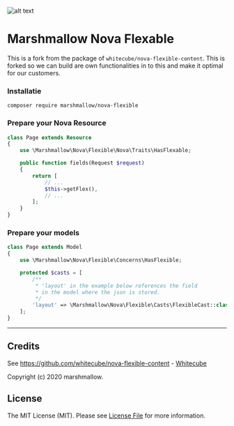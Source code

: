 ![alt text](https://cdn.marshmallow-office.com/media/images/logo/marshmallow.transparent.red.png "marshmallow.")

# Marshmallow Nova Flexable
This is a fork from the package of `whitecube/nova-flexible-content`. This is forked so we can build are own functionalities in to this and make it optimal for our customers.

### Installatie
```
composer require marshmallow/nova-flexible
```

### Prepare your Nova Resource
```php
class Page extends Resource
{
	use \Marshmallow\Nova\Flexible\Nova\Traits\HasFlexable;

	public function fields(Request $request)
	{
		return [
			// ...
			$this->getFlex(),
			// ...
		];
	}
}
```

### Prepare your models
```php
class Page extends Model
{
	use \Marshmallow\Nova\Flexible\Concerns\HasFlexible;

	protected $casts = [
		/**
		 * 'layout' in the example below references the field
		 * in the model where the json is stored.
		 */
		'layout' => \Marshmallow\Nova\Flexible\Casts\FlexibleCast::class,
	];
}
```

- - -

## Credits
See https://github.com/whitecube/nova-flexible-content - [Whitecube](https://github.com/whitecube)

Copyright (c) 2020 marshmallow.

## License

The MIT License (MIT). Please see [License File](LICENSE.md) for more information.
